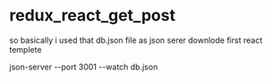 # redux_react_get_post

so basically i used that db.json file as json serer downlode first react templete

json-server --port 3001 --watch db.json
